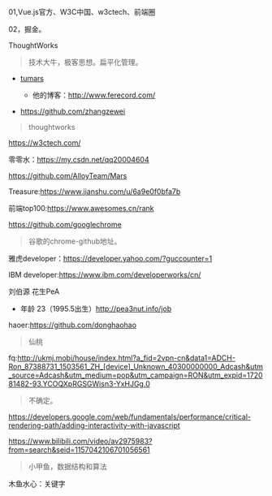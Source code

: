 01,Vue.js官方、W3C中国、w3ctech、前端圈

02，掘金。

ThoughtWorks

> 技术大牛，极客思想。扁平化管理。
>
> 



- [tumars](https://github.com/tumars)
  - 他的博客：http://www.ferecord.com/





- https://github.com/zhangzewei

> thoughtworks 

https://w3ctech.com/



零零水：https://my.csdn.net/qq20004604

https://github.com/AlloyTeam/Mars



Treasure:https://www.jianshu.com/u/6a9e0f0bfa7b



前端top100:https://www.awesomes.cn/rank



https://github.com/googlechrome

> 谷歌的chrome-github地址。



雅虎developer：https://developer.yahoo.com/?guccounter=1

IBM developer:https://www.ibm.com/developerworks/cn/

刘伯源  花生PeA 

- 年龄 23（1995.5出生）http://pea3nut.info/job



haoer:https://github.com/donghaohao

> 仙桃



fq:http://ukmj.mobi/house/index.html?a_fid=2vpn-cn&data1=ADCH-Ron_87388731_1503561_ZH_[device]_Unknown_40300000000_Adcash&utm_source=Adcash&utm_medium=pop&utm_campaign=RON&utm_expid=172081482-93.YCOQXpRGSGWisn3-YxHJGg.0

> 不确定。

https://developers.google.com/web/fundamentals/performance/critical-rendering-path/adding-interactivity-with-javascript



https://www.bilibili.com/video/av2975983?from=search&seid=1157042106701056561

> 小甲鱼，数据结构和算法



木鱼水心：关键字







